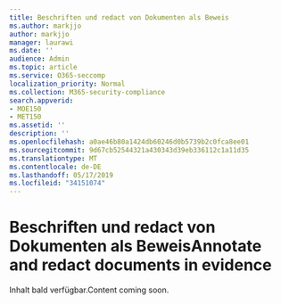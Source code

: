 ```yaml
---
title: Beschriften und redact von Dokumenten als Beweis
ms.author: markjjo
author: markjjo
manager: laurawi
ms.date: ''
audience: Admin
ms.topic: article
ms.service: O365-seccomp
localization_priority: Normal
ms.collection: M365-security-compliance
search.appverid:
- MOE150
- MET150
ms.assetid: ''
description: ''
ms.openlocfilehash: a0ae46b80a1424db60246d0b5739b2c0fca8ee01
ms.sourcegitcommit: 9d67cb52544321a430343d39eb336112c1a11d35
ms.translationtype: MT
ms.contentlocale: de-DE
ms.lasthandoff: 05/17/2019
ms.locfileid: "34151074"
---
```

# <a name="annotate-and-redact-documents-in-evidence"></a><span data-ttu-id="78b2d-102">Beschriften und redact von Dokumenten als Beweis</span><span class="sxs-lookup"><span data-stu-id="78b2d-102">Annotate and redact documents in evidence</span></span>

<span data-ttu-id="78b2d-103">Inhalt bald verfügbar.</span><span class="sxs-lookup"><span data-stu-id="78b2d-103">Content coming soon.</span></span>
